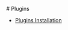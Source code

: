 # Plugins

* [Plugins Installation](https://learn.foundry.com/nuke/developers/63/pythondevguide/installing_plugins.html)
